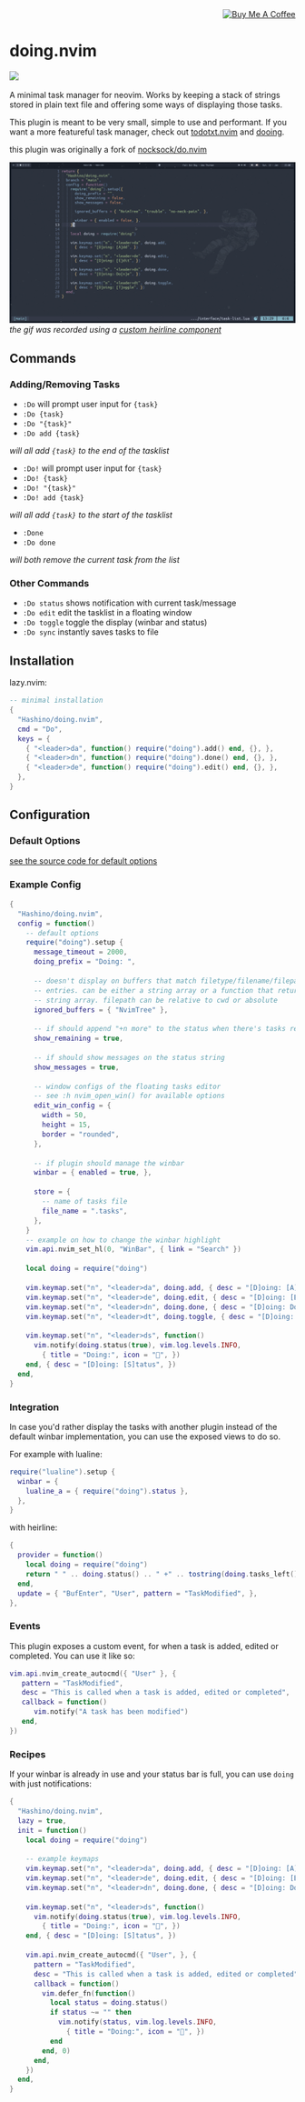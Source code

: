 <div align="right">
  <a href="https://www.buymeacoffee.com/Hashino" target="_blank">
    <img src="https://www.buymeacoffee.com/assets/img/custom_images/orange_img.png" 
    alt="Buy Me A Coffee" style="height: 24px !important;width: 104px !important;" >
  </a>
</div>

# doing.nvim

<a href="https://dotfyle.com/plugins/Hashino/doing.nvim">
	<img src="https://dotfyle.com/plugins/Hashino/doing.nvim/shield?style=flat" />
</a>

A minimal task manager for neovim. Works by keeping a stack of strings stored in
plain text file and offering some ways of displaying those tasks.

This plugin is meant to be very small, simple to use and performant. If you want
a more featureful task manager, check out [todotxt.nvim](https://github.com/arnarg/todotxt.nvim) and [dooing](https://github.com/atiladefreitas/dooing).

this plugin was originally a fork of [nocksock/do.nvim](https://github.com/nocksock/do.nvim)

![doing](https://raw.githubusercontent.com/Hashino/doing.nvim/main/demo.gif)
*the gif was recorded using a [custom heirline component](https://github.com/Hashino/hash.nvim/blob/16d5a2af48b793808ee6d7daac0b8d6698faaa14/lua/hash/plugins/interface/status-bar.lua#L176-L221)*

## Commands

### Adding/Removing Tasks

- `:Do` will prompt user input for `{task}`
- `:Do {task}`
- `:Do "{task}"`
- `:Do add {task}` 

*will all add `{task}` to the end of the tasklist*

- `:Do!` will prompt user input for `{task}`
- `:Do! {task}`
- `:Do! "{task}"`
- `:Do! add {task}` 

*will all add `{task}` to the start of the tasklist*

- `:Done`
- `:Do done`

*will both remove the current task from the list* 

### Other Commands

- `:Do status` shows notification with current task/message
- `:Do edit` edit the tasklist in a floating window
- `:Do toggle` toggle the display (winbar and status)
- `:Do sync` instantly saves tasks to file

## Installation

lazy.nvim:
```lua
-- minimal installation
{
  "Hashino/doing.nvim",
  cmd = "Do",
  keys = {
    { "<leader>da", function() require("doing").add() end, {}, },
    { "<leader>dn", function() require("doing").done() end, {}, },
    { "<leader>de", function() require("doing").edit() end, {}, },
  },
}
```

## Configuration

### Default Options

[see the source code for default options](https://github.com/Hashino/doing.nvim/blob/main/lua/doing/config.lua)

### Example Config

```lua
{
  "Hashino/doing.nvim",
  config = function()
    -- default options
    require("doing").setup {
      message_timeout = 2000,
      doing_prefix = "Doing: ",

      -- doesn't display on buffers that match filetype/filename/filepath to
      -- entries. can be either a string array or a function that returns a
      -- string array. filepath can be relative to cwd or absolute
      ignored_buffers = { "NvimTree" },

      -- if should append "+n more" to the status when there's tasks remaining
      show_remaining = true,

      -- if should show messages on the status string
      show_messages = true,

      -- window configs of the floating tasks editor
      -- see :h nvim_open_win() for available options
      edit_win_config = {
        width = 50,
        height = 15,
        border = "rounded",
      },

      -- if plugin should manage the winbar
      winbar = { enabled = true, },

      store = {
        -- name of tasks file
        file_name = ".tasks",
      },
    }
    -- example on how to change the winbar highlight
    vim.api.nvim_set_hl(0, "WinBar", { link = "Search" })

    local doing = require("doing")

    vim.keymap.set("n", "<leader>da", doing.add, { desc = "[D]oing: [A]dd" })
    vim.keymap.set("n", "<leader>de", doing.edit, { desc = "[D]oing: [E]dit" })
    vim.keymap.set("n", "<leader>dn", doing.done, { desc = "[D]oing: Do[n]e" })
    vim.keymap.set("n", "<leader>dt", doing.toggle, { desc = "[D]oing: [T]oggle" })

    vim.keymap.set("n", "<leader>ds", function()
      vim.notify(doing.status(true), vim.log.levels.INFO,
        { title = "Doing:", icon = "", })
    end, { desc = "[D]oing: [S]tatus", })
  end,
}
```

### Integration

In case you'd rather display the tasks with another plugin instead of the
default winbar implementation, you can use the exposed views to do so.

For example with lualine:

```lua
require("lualine").setup {
  winbar = {
    lualine_a = { require("doing").status },
  },
}
```

with heirline:
```lua
{
  provider = function()
    local doing = require("doing")
    return " " .. doing.status() .. " +" .. tostring(doing.tasks_left())
  end,
  update = { "BufEnter", "User", pattern = "TaskModified", },
},
```

### Events

This plugin exposes a custom event, for when a task is added, edited or
completed. You can use it like so:

```lua
vim.api.nvim_create_autocmd({ "User" }, {
   pattern = "TaskModified",
   desc = "This is called when a task is added, edited or completed",
   callback = function()
      vim.notify("A task has been modified")
   end,
})
```

### Recipes

If your winbar is already in use and your status bar is full, you can use
`doing` with just notifications:

```lua
{
  "Hashino/doing.nvim",
  lazy = true,
  init = function()
    local doing = require("doing")

    -- example keymaps
    vim.keymap.set("n", "<leader>da", doing.add, { desc = "[D]oing: [A]dd", })
    vim.keymap.set("n", "<leader>de", doing.edit, { desc = "[D]oing: [E]dit", })
    vim.keymap.set("n", "<leader>dn", doing.done, { desc = "[D]oing: Do[n]e", })

    vim.keymap.set("n", "<leader>ds", function()
      vim.notify(doing.status(true), vim.log.levels.INFO,
        { title = "Doing:", icon = "", })
    end, { desc = "[D]oing: [S]tatus", })

    vim.api.nvim_create_autocmd({ "User", }, {
      pattern = "TaskModified",
      desc = "This is called when a task is added, edited or completed",
      callback = function()
        vim.defer_fn(function()
          local status = doing.status()
          if status ~= "" then
            vim.notify(status, vim.log.levels.INFO,
              { title = "Doing:", icon = "", })
          end
        end, 0)
      end,
    })
  end,
}
```
